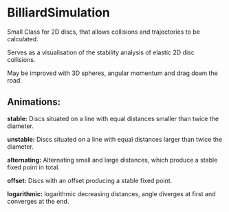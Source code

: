 # BilliardSimulation
Small Class for 2D discs, that allows collisions and trajectories to be calculated.

Serves as a visualisation of the stability analysis of elastic 2D disc collisions.

May be improved with 3D spheres, angular momentum and drag down the road.

## Animations:

**stable:** Discs situated on a line with equal distances smaller than twice the diameter.

**unstable:** Discs situated on a line with equal distances larger than twice the diameter.

**alternating:** Alternating small and large distances, which produce a stable fixed point in total.

**offset:** Discs with an offset producing a stable fixed point.

**logarithmic:** logarithmic decreasing distances, angle diverges at first and converges at the end.

